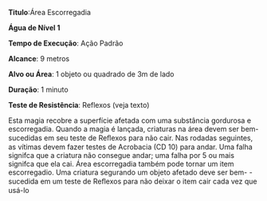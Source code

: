 **Titulo**:Área Escorregadia

**Água de Nível 1**

**Tempo de Execução**: Ação Padrão

**Alcance**: 9 metros

**Alvo ou Área**: 1 objeto ou quadrado de 3m de lado

**Duração**: 1 minuto

**Teste de Resistência**: Reflexos (veja texto)

Esta magia recobre a superfície afetada com uma substância gordurosa e escorregadia. Quando a magia é lançada,
criaturas na área devem ser bem-sucedidas em seu teste de Reﬂexos para não cair. Nas rodadas seguintes, as vítimas devem fazer
testes de Acrobacia (CD 10) para andar.
Uma falha signifca que a criatura não consegue andar; uma falha por 5 ou mais signifca que ela cai.
Área escorregadia também pode tornar um item escorregadio. Uma criatura segurando um objeto afetado deve ser bem-
-sucedida em um teste de Reﬂexos para não deixar o item cair cada vez que usá-lo